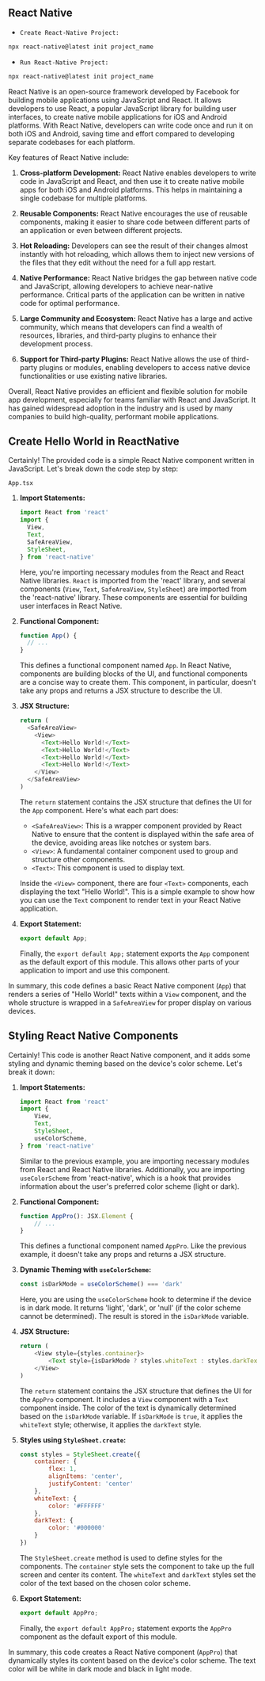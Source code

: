 ## React Native

- `Create React-Native Project:` 
```bash
npx react-native@latest init project_name
```

- `Run React-Native Project:`
```bash
npx react-native@latest init project_name
```

React Native is an open-source framework developed by Facebook for building mobile applications using JavaScript and React. It allows developers to use React, a popular JavaScript library for building user interfaces, to create native mobile applications for iOS and Android platforms. With React Native, developers can write code once and run it on both iOS and Android, saving time and effort compared to developing separate codebases for each platform.

Key features of React Native include:

1. **Cross-platform Development:** React Native enables developers to write code in JavaScript and React, and then use it to create native mobile apps for both iOS and Android platforms. This helps in maintaining a single codebase for multiple platforms.

2. **Reusable Components:** React Native encourages the use of reusable components, making it easier to share code between different parts of an application or even between different projects.

3. **Hot Reloading:** Developers can see the result of their changes almost instantly with hot reloading, which allows them to inject new versions of the files that they edit without the need for a full app restart.

4. **Native Performance:** React Native bridges the gap between native code and JavaScript, allowing developers to achieve near-native performance. Critical parts of the application can be written in native code for optimal performance.

5. **Large Community and Ecosystem:** React Native has a large and active community, which means that developers can find a wealth of resources, libraries, and third-party plugins to enhance their development process.

6. **Support for Third-party Plugins:** React Native allows the use of third-party plugins or modules, enabling developers to access native device functionalities or use existing native libraries.

Overall, React Native provides an efficient and flexible solution for mobile app development, especially for teams familiar with React and JavaScript. It has gained widespread adoption in the industry and is used by many companies to build high-quality, performant mobile applications.


## Create Hello World in ReactNative

Certainly! The provided code is a simple React Native component written in JavaScript. Let's break down the code step by step:

`App.tsx`

1. **Import Statements:**
   ```javascript
   import React from 'react'
   import {
     View,
     Text,
     SafeAreaView,
     StyleSheet,
   } from 'react-native'
   ```
   Here, you're importing necessary modules from the React and React Native libraries. `React` is imported from the 'react' library, and several components (`View`, `Text`, `SafeAreaView`, `StyleSheet`) are imported from the 'react-native' library. These components are essential for building user interfaces in React Native.

2. **Functional Component:**
   ```javascript
   function App() {
     // ...
   }
   ```
   This defines a functional component named `App`. In React Native, components are building blocks of the UI, and functional components are a concise way to create them. This component, in particular, doesn't take any props and returns a JSX structure to describe the UI.

3. **JSX Structure:**
   ```javascript
   return (
     <SafeAreaView>
       <View>
         <Text>Hello World!</Text>
         <Text>Hello World!</Text>
         <Text>Hello World!</Text>
         <Text>Hello World!</Text>
       </View>
     </SafeAreaView>
   )
   ```
   The `return` statement contains the JSX structure that defines the UI for the `App` component. Here's what each part does:
   - `<SafeAreaView>`: This is a wrapper component provided by React Native to ensure that the content is displayed within the safe area of the device, avoiding areas like notches or system bars.
   - `<View>`: A fundamental container component used to group and structure other components.
   - `<Text>`: This component is used to display text.

   Inside the `<View>` component, there are four `<Text>` components, each displaying the text "Hello World!". This is a simple example to show how you can use the `Text` component to render text in your React Native application.

4. **Export Statement:**
   ```javascript
   export default App;
   ```
   Finally, the `export default App;` statement exports the `App` component as the default export of this module. This allows other parts of your application to import and use this component.

In summary, this code defines a basic React Native component (`App`) that renders a series of "Hello World!" texts within a `View` component, and the whole structure is wrapped in a `SafeAreaView` for proper display on various devices.


## Styling React Native Components

Certainly! This code is another React Native component, and it adds some styling and dynamic theming based on the device's color scheme. Let's break it down:

1. **Import Statements:**
   ```javascript
   import React from 'react'
   import {
       View,
       Text,
       StyleSheet,
       useColorScheme,
   } from 'react-native'
   ```
   Similar to the previous example, you are importing necessary modules from React and React Native libraries. Additionally, you are importing `useColorScheme` from 'react-native', which is a hook that provides information about the user's preferred color scheme (light or dark).

2. **Functional Component:**
   ```javascript
   function AppPro(): JSX.Element {
       // ...
   }
   ```
   This defines a functional component named `AppPro`. Like the previous example, it doesn't take any props and returns a JSX structure.

3. **Dynamic Theming with `useColorScheme`:**
   ```javascript
   const isDarkMode = useColorScheme() === 'dark'
   ```
   Here, you are using the `useColorScheme` hook to determine if the device is in dark mode. It returns 'light', 'dark', or 'null' (if the color scheme cannot be determined). The result is stored in the `isDarkMode` variable.

4. **JSX Structure:**
   ```javascript
   return (
       <View style={styles.container}>
           <Text style={isDarkMode ? styles.whiteText : styles.darkText}>Hello World!</Text>
       </View>
   )
   ```
   The `return` statement contains the JSX structure that defines the UI for the `AppPro` component. It includes a `View` component with a `Text` component inside. The color of the text is dynamically determined based on the `isDarkMode` variable. If `isDarkMode` is `true`, it applies the `whiteText` style; otherwise, it applies the `darkText` style.

5. **Styles using `StyleSheet.create`:**
   ```javascript
   const styles = StyleSheet.create({
       container: {
           flex: 1,
           alignItems: 'center',
           justifyContent: 'center'
       },
       whiteText: {
           color: '#FFFFFF'
       },
       darkText: {
           color: '#000000'
       }
   })
   ```
   The `StyleSheet.create` method is used to define styles for the components. The `container` style sets the component to take up the full screen and center its content. The `whiteText` and `darkText` styles set the color of the text based on the chosen color scheme.

6. **Export Statement:**
   ```javascript
   export default AppPro;
   ```
   Finally, the `export default AppPro;` statement exports the `AppPro` component as the default export of this module.

In summary, this code creates a React Native component (`AppPro`) that dynamically styles its content based on the device's color scheme. The text color will be white in dark mode and black in light mode.